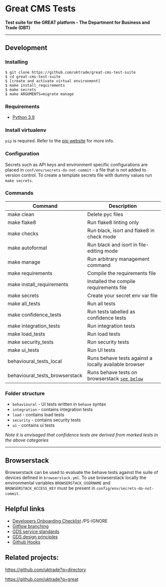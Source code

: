 # Great CMS Tests

**Test suite for the GREAT platform - The Department for Business and Trade (DBT)**

---

## Development

### Installing

    $ git clone https://github.com/uktrade/great-cms-test-suite
    $ cd great-cms-test-suite
    $ [create and activate virtual environment]
    $ make install_requirements
    $ make secrets
    $ make ARGUMENTS=migrate manage

### Requirements

* [Python 3.9](https://www.python.org/downloads/release/python-3913/)


### Install virtualenv

`pip` is required. Refer to the [pip website](https://pip.pypa.io/en/stable/getting-started/) for more info.

### Configuration

Secrets such as API keys and environment specific configurations are placed in `conf/env/secrets-do-not-commit` - a file
that is not added to version control. To create a template secrets file with dummy values run `make secrets`.

### Commands

| Command                       | Description |
| ----------------------------- | ------------|
| make clean                    | Delete pyc files |
| make flake8                   | Run flake8 linting only |
| make checks                   | Run black, isort and flake8 in check mode |
| make autoformat               | Run black and isort in file-editing mode |
| make manage <foo>             | Run arbitrary management command |
| make requirements             | Compile the requirements file |
| make install_requirements     | Installed the compile requirements file |
| make secrets                  | Create your secret env var file |
| make all_tests                | Run all tests |
| make confidence_tests         | Run tests labelled as confidence tests |
| make integration_tests        | Run integration tests |
| make load_tests               | Run load tests |
| make security_tests           | Run security tests |
| make ui_tests                 | Run UI tests |
| behavioural_tests_local       | Runs behave tests against a locally available browser |
| behavioural_tests_browserstack| Runs behave tests on browserstack [`see below`](#browserstack) |


### Folder structure
* `behavioural` - UI tests written in `behave` syntax
* `integration` - contains integration tests
* `load` - contains load tests
* `security` - contains security tests
* `ui` - contains ui tests


*Note it is envisaged that confidence tests are derived from marked tests in the above categories*
___

## Browserstack
Browserstack can be used to evaluate the behave tests against the suite of devices defined in `browserstack.yml`. To use browserstack locally the environmental variables `BROWSERSTACK_USERNAME` and `BROWSERSTACK_ACCESS_KEY` must be present in `config/env/secrets-do-not-commit`.


## Helpful links

* [Developers Onboarding Checklist](https://uktrade.atlassian.net/wiki/spaces/ED/pages/32243946/Developers+onboarding+checklist) /PS-IGNORE
* [Gitflow branching](https://uktrade.atlassian.net/wiki/spaces/ED/pages/737182153/Gitflow+and+releases)
* [GDS service standards](https://www.gov.uk/service-manual/service-standard)
* [GDS design principles](https://www.gov.uk/design-principles)
* [Github Hooks](https://pre-commit.com/hooks)

## Related projects:

https://github.com/uktrade?q=directory

https://github.com/uktrade?q=great
